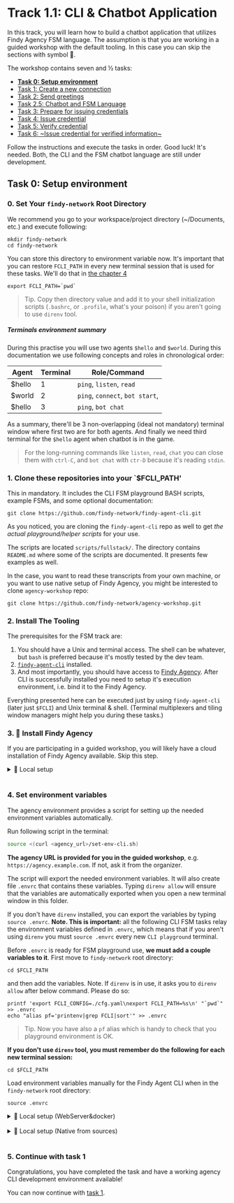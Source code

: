 # Track 1.1: CLI & Chatbot Application

In this track, you will learn how to build a chatbot application that utilizes
Findy Agency FSM language. The assumption is that you are working in a guided
workshop with the default tooling. In this case you can skip the sections with
symbol 🤠.

The workshop contains seven and ½ tasks:

* [**Task 0: Setup environment**](#task-0-setup-environment)
* [Task 1: Create a new connection](./task1/README.md)
* [Task 2: Send greetings](./task2/README.md)
* [Task 2.5: Chatbot and FSM Language](./task2.5/README.md)
* [Task 3: Prepare for issuing credentials](./task3/README.md)
* [Task 4: Issue credential](./task4/README.md)
* [Task 5: Verify credential](./task5/README.md)
* [Task 6: ~Issue credential for verified information~](./task6/README.md)

Follow the instructions and execute the tasks in order. Good luck!
It's needed. Both, the CLI and the FSM chatbot language are still under
development.

## Task 0: Setup environment

### 0. Set Your `findy-network` Root Directory

We recommend you go to your workspace/project directory (~/Documents, etc.) and
execute following:
```shell
mkdir findy-network
cd findy-network
```
You can store this directory to environment variable now. It's important that
you can restore `FCLI_PATH` in every new terminal session that is used for these
tasks. We'll do that in [the chapter 4](#4-set-environment-variables)

```shell
export FCLI_PATH=`pwd`
```
> Tip. Copy then directory value and add it to your shell initialization scripts
> (`.bashrc`, or `.profile`, what's your poison) if you aren't going to use
> `direnv` tool. 

##### Terminals environment summary

During this practise you will use two agents `$hello` and `$world`. During this
documentation we use following concepts and roles in chronological order:

| Agent  | Terminal | Role/Command  |
|--------|----------|---------------|
| $hello |  1       | `ping`, `listen`, `read`  |
| $world |  2       | `ping`, `connect`, `bot start`,  |
| $hello |  3       | `ping`, `bot chat` |

As a summary, there'll be 3 non-overlapping (ideal not mandatory) terminal
window where first two are for both agents. And finally we need third terminal
for the `$hello` agent when chatbot is in the game.

> For the long-running commands like `listen`, `read`, `chat` you can close them
> with `ctrl-C`, and `bot chat` with `ctr-D` because it's reading `stdin`.

### 1. Clone these repositories into your `$FCLI_PATH'

This in mandatory. It includes the CLI FSM playground BASH scripts, example
FSMs, and some optional documentation:
```shell
git clone https://github.com/findy-network/findy-agent-cli.git
```

As you noticed, you are cloning the `findy-agent-cli` repo as well to get *the
actual playground/helper scripts* for your use.

The scripts are located `scripts/fullstack/`. The directory contains `README.md`
where some of the scripts are documented. It presents few examples as well.

In the case, you want to read these transcripts from your own machine, or you
want to use native setup of Findy Agency, you might be interested to clone
`agency-workshop` repo:
```shell
git clone https://github.com/findy-network/agency-workshop.git
```

### 2. Install The Tooling

The prerequisites for the FSM track are:
1. You should have a Unix and terminal access. The shell can be whatever, but
  `bash` is preferred because it's mostly tested by the dev team.
2. [`findy-agent-cli`](https://github.com/findy-network/findy-agent-cli#installation)
   installed.
3. And most importantly, you should have access to [Findy
   Agency](https://findy-network.github.io). After CLI is successfully installed
   you need to setup it's execution environment, i.e. bind it to the Findy Agency.

Everything presented here can be executed just by using `findy-agent-cli` (later
just `$FCLI`) and Unix terminal & shell. (Terminal multiplexers and tiling window 
managers might help you during these tasks.)

### 3. 🤠 Install Findy Agency

If you are participating in a guided workshop, you will likely have a cloud
installation of Findy Agency available. Skip this step.

<details>
<summary>🤠 Local setup</summary>

Start local agency instance if you do not have cloud installation available.
See instructions [here](../agency-local/README.md).

</details><br/>

### 4. Set environment variables

The agency environment provides a script for setting up the needed environment
variables automatically.

Run following script in the terminal:

```bash
source <(curl <agency_url>/set-env-cli.sh)
```

**The agency URL is provided for you in the guided workshop**, e.g.
`https://agency.example.com`. If not, ask it from the organizer.

The script will export the needed environment variables. It will also create
file `.envrc` that contains these variables. Typing `direnv allow` will ensure
that the variables are automatically exported when you open a new terminal
window in this folder.

If you don't have `direnv` installed, you can export the variables by typing
`source .envrc`. **Note. This is important:** all the following CLI FSM tasks
relay the environment variables defined in `.envrc`, which means that if you
aren't using `direnv` you must `source .envrc` every new `CLI playground`
terminal.

Before `.envrc` is ready for FSM playground use, **we must add a couple
variables to it**. First move to `findy-network` root directory:
```shell
cd $FCLI_PATH
```
and then add the variables. Note. If `direnv` is in use, it asks you to `direnv
allow` after below command. Please do so:

```shell
printf 'export FCLI_CONFIG=./cfg.yaml\nexport FCLI_PATH=%s\n' "`pwd`" >> .envrc
echo "alias pf='printenv|grep FCLI|sort'" >> .envrc
```
> Tip. Now you have also a `pf` alias which is handy to check that you playground
> environment is OK.

**If you don't use `direnv` tool, you must remember do the following for each
new terminal session:**
```shell
cd $FCLI_PATH
```
Load environment variables manually for the Findy Agent CLI when in the
`findy-network` root directory:
```shell
source .envrc
```


<details>
<summary>🤠 Local setup (WebServer&docker)</summary>

For [local agency
installation](https://github.com/findy-network/findy-wallet-pwa/blob/master/tools/env/README.md#agency-setup-for-local-development),
use the web wallet URL `http://localhost:3000`:

```bash
source <(curl http://localhost:3000/set-env-cli.sh)
```
</details><br/>
<details>
<summary>🤠 Local setup (Native from sources)</summary>

You need to have Go 1.20 installed to run needed Agency services from sources:
**but you don't need docker or network access**.

In the case you want to play with the sources or you want to get touch of how the
whole system feels to run locally from sources, 
see instructions [here](../agency-native/README.md). There is a script
(`setup.sh`) which installs all the needed repos and a tmuxinator script to start
the system playground. The script targets a Debian Linux.

Here's the summary what should be done:

Clone the needed Agency service source repos:
```shell
git clone https://github.com/findy-network/findy-agent-auth.git
git clone https://github.com/findy-network/findy-agent.git
git clone https://github.com/findy-network/findy-agent-cli.git
```

Start the FIDO2 Server:
```shell
cd <findy-agent-auth-repo>
cd scripts; ./mem-dev-server.sh
```

Start the Agency Core Server:
```shell
cd <findy-agent-repo>
make cli
cd scripts/test
fa ledger steward create --config create-steward-to-mem-ledger.yaml
agency=fa register=findy.json no_clean=1 enclave=MEMORY_enclave.bolt ./mem-server --reset-register --grpc-cert-path ../../grpc/cert
```

Start the Findy Agent CLI to command your local agency (in a new terminal/window/tab):
```shell
cd <findy-agent-cli-repo>
make cli
cd scripts/fullstack
source ./setup-cli-env-local.sh
admin/register && . admin/login
cli agency count
```

After you have verified that everything above works, you can allocate two
separate SSI agents:
```shell
# continue in findy-agent-cli/scripts/fullstack 
./make-play-agent.sh test-alice test-bob
pushd test-alice
cli agent ping
# do something else with `test-alice` and `test-bob` like:
cd $(./invitation | ../test-bob/connect)
cli connection trustping
popd
./rm-play-agent.sh test-alice test-bob
# typically you shutdown FIDO2 and Core servers at this point
# like (tmux kill-session)
```

If you want to use tmux and tmuxinator the previously mentioned `setup.sh`
script includes tmuxinator configuration that is installed by it with the name
`play`.
```shell
tmuxinator play
```
Tip:
> You can use tmuxinator configurations even when using cloud version of the
> agency. Just check from where the environment variables are loaded.

</details><br/>

### 5. Continue with task 1

Congratulations, you have completed the task and have a working agency CLI
development environment available!

You can now continue with [task 1](./task1/README.md).
